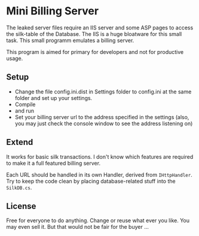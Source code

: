 # Mini Billing Server

The leaked server files require an IIS server and some ASP pages to access the silk-table of the Database. The IIS is a huge bloatware for this small task. This small programm emulates a billing server.

This program is aimed for primary for developers and not for productive usage.

## Setup

* Change the file config.ini.dist in Settings folder to config.ini at the same folder and set up your settings.
* Compile
* and run
* Set your billing server url to the address specified in the settings (also, you may just check the console window to see the address listening on)


## Extend

It works for basic silk transactions. I don't know which features are required to make it a full featured billing server.

Each URL should be handled in its own Handler, derived from `IHttpHandler`. Try to keep the code clean by placing database-related stuff into the `SilkDB.cs`.


## License

Free for everyone to do anything. Change or reuse what ever you like. You may even sell it. But that would not be fair for the buyer ...

